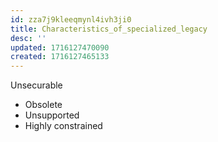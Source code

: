 ```yaml
---
id: zza7j9kleeqmynl4ivh3ji0
title: Characteristics_of_specialized_legacy
desc: ''
updated: 1716127470090
created: 1716127465133
---
```

Unsecurable
- Obsolete
- Unsupported
- Highly constrained